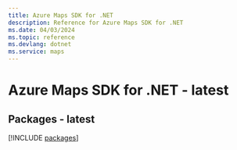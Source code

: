 ```yaml
---
title: Azure Maps SDK for .NET
description: Reference for Azure Maps SDK for .NET
ms.date: 04/03/2024
ms.topic: reference
ms.devlang: dotnet
ms.service: maps
---
```

# Azure Maps SDK for .NET - latest
## Packages - latest
[!INCLUDE [packages](maps-index.md)]